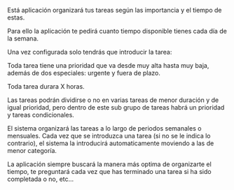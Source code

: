 Está aplicación organizará tus tareas según las importancia y el tiempo de estas. 

Para ello la aplicación te pedirá cuanto tiempo disponible tienes cada día de la semana.

Una vez configurada solo tendrás que introducir la tarea:

Toda tarea tiene una prioridad que va desde muy alta hasta muy baja, además de dos especiales: urgente y fuera de plazo.

Toda tarea durara X horas.

Las tareas podrán dividirse o no en varias tareas de menor duración y de igual prioridad, pero dentro de este sub grupo de tareas habrá un prioridad y tareas condicionales.



El sistema organizará las tareas a lo largo de periodos semanales o mensuales. Cada vez que se introduzca una tarea (si no se le indica lo contrario), el sistema la introducirá automaticamente moviendo a las de menor categoría.

La aplicación siempre buscará la manera más optima de organizarte el tiempo, te preguntará cada vez que has terminado una tarea si ha sido completada o no, etc...



